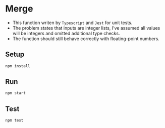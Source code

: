 # Merge

- This function writen by `Typescript` and `Jest` for unit tests.
- The problem states that inputs are integer lists, I’ve assumed all values will be integers and omitted additional type checks.
- The function should still behave correctly with floating-point numbers.

## Setup
```sh
npm install
```

## Run
```sh
npm start
```

## Test
```sh
npm test
```